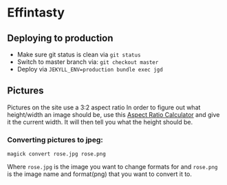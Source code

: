 # Effintasty

## Deploying to production
- Make sure git status is clean via `git status`
- Switch to master branch via: `git checkout master`
- Deploy via `JEKYLL_ENV=production bundle exec jgd`

## Pictures
Pictures on the site use a 3:2 aspect ratio
In order to figure out what height/width an image should be, use this [Aspect Ratio Calculator](https://calculateaspectratio.com/) and give it the current width. It will then tell you what the height should be.

### Converting pictures to jpeg:
`magick convert rose.jpg rose.png`

Where `rose.jpg` is the image you want to change formats for
and `rose.png` is the image name and format(png) that you want to convert it to.